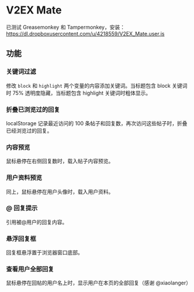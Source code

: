 # V2EX Mate

已测试 Greasemonkey 和 Tampermonkey，安装：https://dl.dropboxusercontent.com/u/4218559/V2EX_Mate.user.js

## 功能

### 关键词过滤

修改 `block` 和 `highlight` 两个变量的内容添加关键词。当标题包含 block 关键词时 75% 透明度隐藏，当标题包含 highlight 关键词时粗体显示。

### 折叠已浏览过的回复

localStorage 记录最近访问的 100 条帖子和回复数，再次访问这些帖子时，折叠已经浏览过的回复。

### 内容预览

鼠标悬停在右侧回复数时，载入帖子内容预览。

### 用户资料预览

同上，鼠标悬停在用户头像时，载入用户资料。

### @ 回复提示

引用被@用户的回复内容。

### 悬浮回复框

回复框悬浮置于浏览器窗口底部。

### 查看用户全部回复

鼠标悬停在回帖的用户名上时，显示用户在本页的全部回复（感谢 @xiaolanger）
